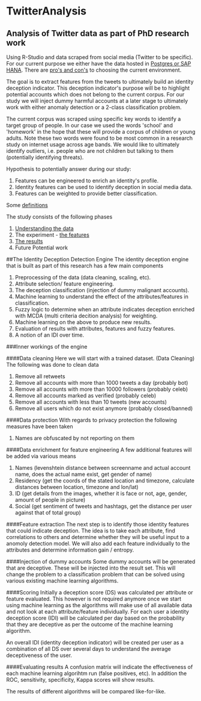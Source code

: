 # TwitterAnalysis
## Analysis of Twitter data as part of PhD research work
Using R-Studio and data scraped from social media (Twitter to be specific). 
For our current purpose we either have the data hosted in [Postgres or SAP HANA](/DBConnection).
There are [pro's and con's](/DBConnection/pro_con.md) to choosing the current environment.

The goal is to extract features from the tweets to ultimately build an identity deception indicator. This deception indicator's purpose will be to highlight potential accounts which does not belong to the current corpus. For our study we will inject dummy harmful accounts at a later stage to ultimately work with either anomaly detection or a 2-class classification problem.

The current corpus was scraped using specific key words to identify a target group of people. In our case we used the words 'school' and 'homework' in the hope that these will provide a corpus of children or young adults. Note these two words were found to be most common in a research study on internet usage across age bands. We would like to ultimately identify outliers, i.e. people who are not children but talking to them (potentially identifying threats).

Hypothesis to potentially answer during our study:

1. Features can be engineered to enrich an identity's profile.
2. Identity features can be used to identify deception in social media data.
3. Features can be weighted to provide better classification.

Some [definitions](/Definitions/Definitions.md)

The study consists of the following phases

1. [Understanding the data](/Engine/Phase_Data_Mining.md)
2. The experiment - [the features](/Engine/Phase_Experiment_Variables.md)
3. [The results](/Engine/AnalysisResults/Results.md)
4. Future Potential work

##The Identity Deception Detection Engine
The identity deception engine that is built as part of this research has a few main components

1. Preprocessing of the data (data cleaning, scaling, etc).
2. Attribute selection/ feature engineering.
3. The deception classification (injection of dummy malignant accounts).
4. Machine learning to understand the effect of the attributes/features in classification.
5. Fuzzy logic to determine when an attribute indicates deception enriched with MCDA (multi criteria decition analysis) for weighting.
6. Machine learning on the above to produce new results.
7. Evaluation of results with attributes, features and fuzzy features.
8. A notion of an IDI over time.

###Inner workings of the engine


####Data cleaning
Here we will start with a trained dataset. 
(Data Cleaning) The following was done to clean data

1. Remove all retweets
2. Remove all accounts with more than 1000 tweets a day (probably bot)
3. Remove all accounts with more than 10000 followers (probably celeb)
4. Remove all accounts marked as verified (probably celeb)
5. Remove all accounts with less than 10 tweets (new accounts)
6. Remove all users which do not exist anymore (probably closed/banned)


####Data protection
With regards to privacy protection the following measures have been taken

1. Names are obfuscated by not reporting on them


####Data enrichment for feature engineering
A few additional features will be added via various means

1. Names (levenshtein distance between screenname and actual account name, does the actual name exist, get gender of name)
2. Residency (get the coords of the stated location and timezone, calculate distances between location, timezone and lon/lat)
3. ID (get details from the images, whether it is face or not, age, gender, amount of people in picture)
4. Social (get sentiment of tweets and hashtags, get the distance per user against that of total group)


####Feature extraction
The next step is to identify those identity features that could indicate deception.
The idea is to take each attribute, find correlations to others and determine whether they will be useful input to a anomoly detection model.
We will also add each feature individually to the attributes and determine information gain / entropy.

####Injection of dummy accounts
Some dummy accounts will be generated that are deceptive. These will be injected into the result set.
This will change the problem to a classification problem that can be solved using various existing machine learning algorithms.

####Scoring
Initially a deception score (DS) was calculated per attribute or feature evaluated. This however is not required anymore once we start using machine learning as the algorithms will make use of all available data and not look at each attribute/feature individually.
For each user a identity deception score (IDI) will be calculated per day based on the probability that they are deceptive as per the outcome of the machine learning algorithm.

An overall IDI (identity deception indicator) will be created per user as a combination of all DS over several days to understand the average deceptiveness of the user.

####Evaluating results
A confusion matrix will indicate the effectiveness of each machine learning algorihtm run (false positives, etc). In addition the ROC, sensitivity, specificity, Kappa scores will show results.

The results of different algorithms will be compared like-for-like.